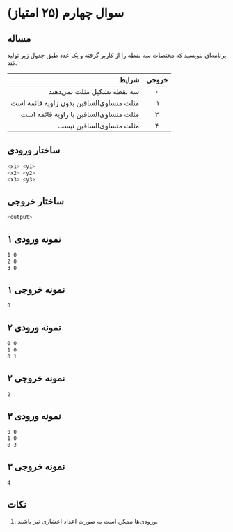 # سوال چهارم (۲۵ امتیاز)

## مساله

برنامه‌ای بنویسید که مختصات سه نقطه را از کاربر گرفته و یک عدد طبق جدول زیر تولید کند.

| شرایط | خروجی |
|---------:|:----------:|
| سه نقطه تشکیل مثلث نمی‌دهند | ۰ |
| مثلث متساوی‌الساقین بدون زاویه قائمه است |‌ ۱ |
| مثلث متساوی‌الساقین با زاویه قائمه است | ۲ |
| مثلث متساوی‌الساقین نیست |‌۴ |

## ساختار ورودی

```sh
<x1> <y1>
<x2> <y2>
<x3> <y3>
```

## ساختار خروجی

```sh
<output>
```

## نمونه ورودی ۱

```sh
1 0
2 0
3 0
```


## نمونه خروجی ۱

```sh
0
```


## نمونه ورودی ۲

```sh
0 0
1 0
0 1
```


## نمونه خروجی ۲

```sh
2
```


## نمونه ورودی ۳

```sh
0 0
1 0
0 3
```


## نمونه خروجی ۳

```sh
4
```


## نکات

1. ورودی‌ها ممکن است به صورت اعداد اعشاری نیز باشند.